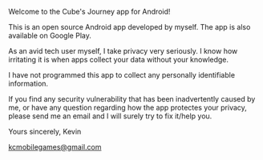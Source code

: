 Welcome to the Cube's Journey app for Android!

This is an open source Android app developed by myself. The app is also available on Google Play.

As an avid tech user myself, I take privacy very seriously. I know how irritating it is when apps collect your data without your knowledge.

I have not programmed this app to collect any personally identifiable information.

If you find any security vulnerability that has been inadvertently caused by me, or have any question regarding how the app protectes your privacy,
please send me an email and I will surely try to fix it/help you.

Yours sincerely,
Kevin 

kcmobilegames@gmail.com
